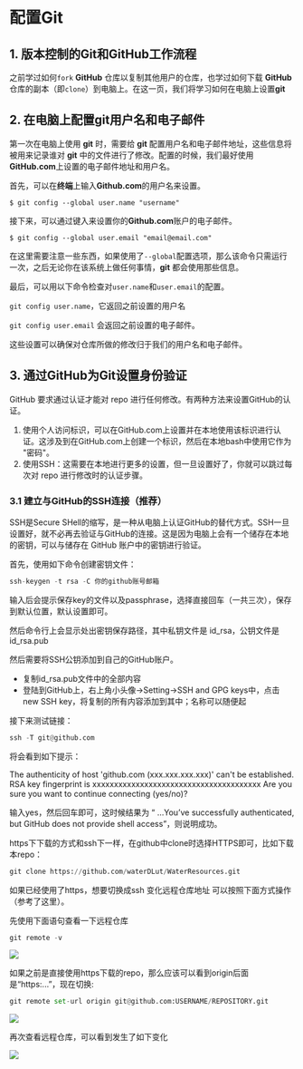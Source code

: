# 配置Git

## 1. 版本控制的Git和GitHub工作流程

之前学过如何`fork` **GitHub** 仓库以复制其他用户的仓库，也学过如何下载 **GitHub** 仓库的副本（即`clone`）到电脑上。在这一页，我们将学习如何在电脑上设置**git**

## 2. 在电脑上配置git用户名和电子邮件

第一次在电脑上使用 **git** 时，需要给 **git** 配置用户名和电子邮件地址，这些信息将被用来记录谁对 **git** 中的文件进行了修改。配置的时候，我们最好使用**GitHub.com**上设置的电子邮件地址和用户名。

首先，可以在**终端**上输入**Github.com**的用户名来设置。

`$ git config --global user.name "username"`

接下来，可以通过键入来设置你的**Github.com**账户的电子邮件。

`$ git config --global user.email "email@email.com"`

在这里需要注意一些东西，如果使用了`--global`配置选项，那么该命令只需运行一次，之后无论你在该系统上做任何事情，**git** 都会使用那些信息。

最后，可以用以下命令检查对`user.name`和`user.email`的配置。

`git config user.name`，它返回之前设置的用户名

`git config user.email` 会返回之前设置的电子邮件。

这些设置可以确保对仓库所做的修改归于我们的用户名和电子邮件。

## 3. 通过GitHub为Git设置身份验证

GitHub 要求通过认证才能对 repo 进行任何修改。有两种方法来设置GitHub的认证。

1. 使用个人访问标识，可以在GitHub.com上设置并在本地使用该标识进行认证。这涉及到在GitHub.com上创建一个标识，然后在本地bash中使用它作为 "密码"。
2. 使用SSH：这需要在本地进行更多的设置，但一旦设置好了，你就可以跳过每次对 repo 进行修改时的认证步骤。

### 3.1 建立与GitHub的SSH连接（推荐）

SSH是Secure SHell的缩写，是一种从电脑上认证GitHub的替代方式。SSH一旦设置好，就不必再去验证与GitHub的连接。这是因为电脑上会有一个储存在本地的密钥，可以与储存在 GitHub 账户中的密钥进行验证。

首先，使用如下命令创建密钥文件：
```Python
ssh-keygen -t rsa -C 你的github账号邮箱
```

输入后会提示保存key的文件以及passphrase，选择直接回车（一共三次），保存到默认位置，默认设置即可。

然后命令行上会显示处出密钥保存路径，其中私钥文件是 id_rsa，公钥文件是 id_rsa.pub

然后需要将SSH公钥添加到自己的GitHub账户。

- 复制id_rsa.pub文件中的全部内容
- 登陆到GitHub上，右上角小头像->Setting->SSH and GPG keys中，点击new SSH key，将复制的所有内容添加到其中；名称可以随便起

接下来测试链接：

```Python
ssh -T git@github.com
```

将会看到如下提示：

The authenticity of host 'github.com (xxx.xxx.xxx.xxx)' can't be established. RSA key fingerprint is xxxxxxxxxxxxxxxxxxxxxxxxxxxxxxxxxxxxxxx Are you sure you want to continue connecting (yes/no)?

输入yes，然后回车即可，这时候结果为 “ …You’ve successfully authenticated, but GitHub does not provide shell access”，则说明成功。

https下下载的方式和ssh下一样，在github中clone时选择HTTPS即可，比如下载本repo：

```Python
git clone https://github.com/waterDLut/WaterResources.git
```

如果已经使用了https，想要切换成ssh 变化远程仓库地址 可以按照下面方式操作（参考了这里）。

先使用下面语句查看一下远程仓库

```Python
git remote -v
```
![](../../../img/https1.png)

如果之前是直接使用https下载的repo，那么应该可以看到origin后面是“https:...”，现在切换:

```Python
git remote set-url origin git@github.com:USERNAME/REPOSITORY.git  
```

![](../../../img/https2.png)

再次查看远程仓库，可以看到发生了如下变化

![](../../../img/https3.png)